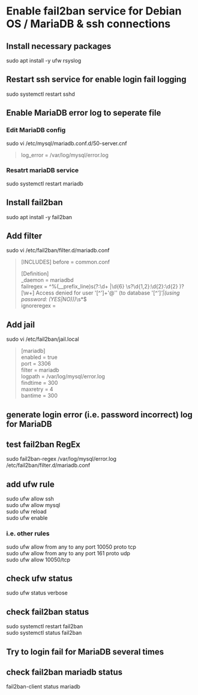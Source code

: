 # Enable fail2ban service for Debian OS / MariaDB & ssh connections

## Install necessary packages  
sudo apt install -y ufw rsyslog  
  
  
## Restart ssh service for enable login fail logging  
sudo systemctl restart sshd  
  
  
## Enable MariaDB error log to seperate file
  
### Edit MariaDB config  
sudo vi /etc/mysql/mariadb.conf.d/50-server.cnf  
>log_error = /var/log/mysql/error.log  

    
### Resatrt mariaDB service
sudo systemctl restart mariadb  

    
## Install fail2ban
sudo apt install -y fail2ban  

    
## Add filter
sudo vi /etc/fail2ban/filter.d/mariadb.conf  
  
>[INCLUDES]
>before = common.conf  
>  
>[Definition]  
>_daemon = mariadbd  
>failregex = ^%(__prefix_line)s(?:\d+ |\d{6} \s?\d{1,2}:\d{2}:\d{2} )?\[\w+\] Access denied for user '[^']+'@'<HOST>' (to database '[^']*'|\(using password: (YES|NO)\))*\s*$  
>ignoreregex =  
  
  
## Add jail  
sudo vi /etc/fail2ban/jail.local  
  
>[mariadb]  
>enabled   = true  
>port      = 3306  
>filter    = mariadb  
>logpath   = /var/log/mysql/error.log  
>findtime  = 300  
>maxretry  = 4  
>bantime   = 300  

    
## generate login error (i.e. password incorrect) log for MariaDB
  
## test fail2ban RegEx
sudo fail2ban-regex /var/log/mysql/error.log /etc/fail2ban/filter.d/mariadb.conf  

    
## add ufw rule
sudo ufw allow ssh  
sudo ufw allow mysql  
sudo ufw reload  
sudo ufw enable  

  
### i.e. other rules
sudo ufw allow from any to any port 10050 proto tcp  
sudo ufw allow from any to any port 161 proto udp  
sudo ufw allow 10050/tcp  

  
## check ufw status
sudo ufw status verbose  

    
## check fail2ban status
sudo systemctl restart fail2ban  
sudo systemctl status fail2ban  

    
## Try to  login fail for MariaDB several times  
  
## check fail2ban mariadb status
fail2ban-client status mariadb  

    
